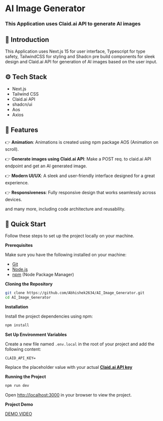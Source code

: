 # AI Image Generator

<h3>This Application uses Claid.ai API to generate AI images</h3>

## <a>🤖 Introduction</a>

This Application uses Next.js 15 for user interface, Typescript for type safety, TailwindCSS for styling and Shadcn pre build components for sleek design and Claid.ai API for generation of AI images based on the user input.

## <a>⚙️ Tech Stack</a>

- Next.js
- Tailwind CSS
- Claid.ai API
- shadcn/ui
- Aos
- Axios

## <a>🔋 Features</a>

👉 **Animation**: Animations is created using npm package AOS (Animation on scroll).

👉 **Generate images using Claid.ai API**: Make a POST req. to claid.ai API endpoint and get an AI generated image.

👉 **Modern UI/UX**: A sleek and user-friendly interface designed for a great experience.

👉 **Responsiveness**: Fully responsive design that works seamlessly across devices.

and many more, including code architecture and reusability.

## <a>🤸 Quick Start</a>

Follow these steps to set up the project locally on your machine.

**Prerequisites**

Make sure you have the following installed on your machine:

- [Git](https://git-scm.com/)
- [Node.js](https://nodejs.org/en)
- [npm](https://www.npmjs.com/) (Node Package Manager)

**Cloning the Repository**

```bash
git clone https://github.com/Abhishek2634/AI_Image_Generator.git
cd AI_Image_Generator
```

**Installation**

Install the project dependencies using npm:

```bash
npm install
```

**Set Up Environment Variables**

Create a new file named `.env.local` in the root of your project and add the following content:

```env
CLAID_API_KEY=
```

Replace the placeholder value with your actual **[Claid.ai API key](https://claid.ai/account/api)**

**Running the Project**

```bash
npm run dev
```

Open [http://localhost:3000](http://localhost:3000) in your browser to view the project.

**Project Demo**

[DEMO VIDEO](https://drive.google.com/file/d/1qSYf_x-WkenpoBXEZJIRF_Wcww7bbLCZ/view?usp=drive_link)


